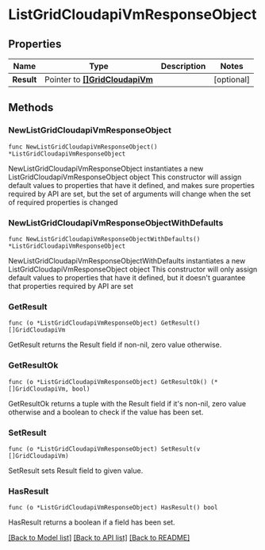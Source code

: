 # ListGridCloudapiVmResponseObject

## Properties

Name | Type | Description | Notes
------------ | ------------- | ------------- | -------------
**Result** | Pointer to [**[]GridCloudapiVm**](GridCloudapiVm.md) |  | [optional] 

## Methods

### NewListGridCloudapiVmResponseObject

`func NewListGridCloudapiVmResponseObject() *ListGridCloudapiVmResponseObject`

NewListGridCloudapiVmResponseObject instantiates a new ListGridCloudapiVmResponseObject object
This constructor will assign default values to properties that have it defined,
and makes sure properties required by API are set, but the set of arguments
will change when the set of required properties is changed

### NewListGridCloudapiVmResponseObjectWithDefaults

`func NewListGridCloudapiVmResponseObjectWithDefaults() *ListGridCloudapiVmResponseObject`

NewListGridCloudapiVmResponseObjectWithDefaults instantiates a new ListGridCloudapiVmResponseObject object
This constructor will only assign default values to properties that have it defined,
but it doesn't guarantee that properties required by API are set

### GetResult

`func (o *ListGridCloudapiVmResponseObject) GetResult() []GridCloudapiVm`

GetResult returns the Result field if non-nil, zero value otherwise.

### GetResultOk

`func (o *ListGridCloudapiVmResponseObject) GetResultOk() (*[]GridCloudapiVm, bool)`

GetResultOk returns a tuple with the Result field if it's non-nil, zero value otherwise
and a boolean to check if the value has been set.

### SetResult

`func (o *ListGridCloudapiVmResponseObject) SetResult(v []GridCloudapiVm)`

SetResult sets Result field to given value.

### HasResult

`func (o *ListGridCloudapiVmResponseObject) HasResult() bool`

HasResult returns a boolean if a field has been set.


[[Back to Model list]](../README.md#documentation-for-models) [[Back to API list]](../README.md#documentation-for-api-endpoints) [[Back to README]](../README.md)


